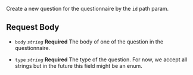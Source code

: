 Create a new question for the questionnaire  by the `id` path param.

## Request Body

- `body` *`string`* **Required**
    The body of one of the question in the questionnaire.

- `type` *`string`* **Required**
    The type of the question. For now, we accept all strings but in the future this field might be an enum.